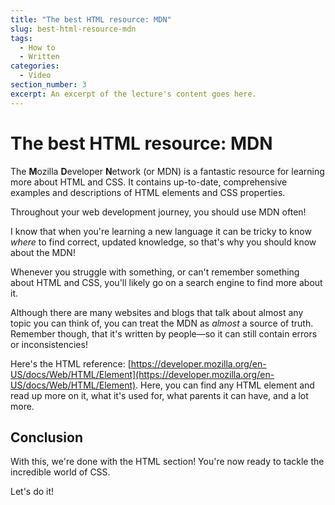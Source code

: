 ```yaml
---
title: "The best HTML resource: MDN"
slug: best-html-resource-mdn
tags:
  - How to
  - Written
categories:
  - Video
section_number: 3
excerpt: An excerpt of the lecture's content goes here.
---
```


# The best HTML resource: MDN

The **M**ozilla **D**eveloper **N**etwork (or MDN) is a fantastic resource for learning more about HTML and CSS. It contains up-to-date, comprehensive examples and descriptions of HTML elements and CSS properties.

Throughout your web development journey, you should use MDN often!

I know that when you're learning a new language it can be tricky to know _where_ to find correct, updated knowledge, so that's why you should know about the MDN!

Whenever you struggle with something, or can't remember something about HTML and CSS, you'll likely go on a search engine to find more about it.

Although there are many websites and blogs that talk about almost any topic you can think of, you can treat the MDN as _almost_ a source of truth. Remember though, that it's written by people&mdash;so it can still contain errors or inconsistencies!

Here's the HTML reference: [https://developer.mozilla.org/en-US/docs/Web/HTML/Element](https://developer.mozilla.org/en-US/docs/Web/HTML/Element). Here, you can find any HTML element and read up more on it, what it's used for, what parents it can have, and a lot more.

## Conclusion

With this, we're done with the HTML section! You're now ready to tackle the incredible world of CSS.

Let's do it!